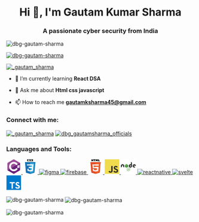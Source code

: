 <h1 align="center">Hi 👋, I'm Gautam Kumar Sharma</h1>
<h3 align="center">A passionate cyber security from India</h3>

<p align="left"> <img src="https://komarev.com/ghpvc/?username=dbg-gautam-sharma&label=Profile%20views&color=0e75b6&style=flat" alt="dbg-gautam-sharma" /> </p>

<p align="left"> <a href="https://github.com/ryo-ma/github-profile-trophy"><img src="https://github-profile-trophy.vercel.app/?username=dbg-gautam-sharma" alt="dbg-gautam-sharma" /></a> </p>

<p align="left"> <a href="https://twitter.com/_Gautam_Ashish" target="blank"><img src="https://img.shields.io/twitter/follow/_Gautam_Ashish?logo=twitter&style=for-the-badge" alt="_gautam_sharma" /></a> </p>

- 🌱 I’m currently learning **React DSA**

- 💬 Ask me about **Html css javascript**

- 📫 How to reach me **gautamksharma45@gmail.com**

<h3 align="left">Connect with me:</h3>
<p align="left">
<a href="https://twitter.com/_Gautam_Ashish" target="blank"><img align="center" src="https://raw.githubusercontent.com/rahuldkjain/github-profile-readme-generator/master/src/images/icons/Social/twitter.svg" alt="_gautam_sharma" height="30" width="40" /></a>
<a href="https://instagram.com/dbg_gautamsharma_officials" target="blank"><img align="center" src="https://raw.githubusercontent.com/rahuldkjain/github-profile-readme-generator/master/src/images/icons/Social/instagram.svg" alt="dbg_gautamsharma_officials" height="30" width="40" /></a>
</p>

<h3 align="left">Languages and Tools:</h3>
<p align="left"> <a href="https://www.w3schools.com/cs/" target="_blank" rel="noreferrer"> <img src="https://raw.githubusercontent.com/devicons/devicon/master/icons/csharp/csharp-original.svg" alt="csharp" width="40" height="40"/> </a> <a href="https://www.w3schools.com/css/" target="_blank" rel="noreferrer"> <img src="https://raw.githubusercontent.com/devicons/devicon/master/icons/css3/css3-original-wordmark.svg" alt="css3" width="40" height="40"/> </a> <a href="https://www.figma.com/" target="_blank" rel="noreferrer"> <img src="https://www.vectorlogo.zone/logos/figma/figma-icon.svg" alt="figma" width="40" height="40"/> </a> <a href="https://firebase.google.com/" target="_blank" rel="noreferrer"> <img src="https://www.vectorlogo.zone/logos/firebase/firebase-icon.svg" alt="firebase" width="40" height="40"/> </a> <a href="https://www.w3.org/html/" target="_blank" rel="noreferrer"> <img src="https://raw.githubusercontent.com/devicons/devicon/master/icons/html5/html5-original-wordmark.svg" alt="html5" width="40" height="40"/> </a> <a href="https://developer.mozilla.org/en-US/docs/Web/JavaScript" target="_blank" rel="noreferrer"> <img src="https://raw.githubusercontent.com/devicons/devicon/master/icons/javascript/javascript-original.svg" alt="javascript" width="40" height="40"/> </a> <a href="https://nodejs.org" target="_blank" rel="noreferrer"> <img src="https://raw.githubusercontent.com/devicons/devicon/master/icons/nodejs/nodejs-original-wordmark.svg" alt="nodejs" width="40" height="40"/> </a> <a href="https://reactnative.dev/" target="_blank" rel="noreferrer"> <img src="https://reactnative.dev/img/header_logo.svg" alt="reactnative" width="40" height="40"/> </a> <a href="https://svelte.dev" target="_blank" rel="noreferrer"> <img src="https://upload.wikimedia.org/wikipedia/commons/1/1b/Svelte_Logo.svg" alt="svelte" width="40" height="40"/> </a> <a href="https://www.typescriptlang.org/" target="_blank" rel="noreferrer"> <img src="https://raw.githubusercontent.com/devicons/devicon/master/icons/typescript/typescript-original.svg" alt="typescript" width="40" height="40"/> </a> </p>

<p><img align="left" src="https://github-readme-stats.vercel.app/api/top-langs?username=dbg-gautam-sharma&show_icons=true&locale=en&layout=compact" alt="dbg-gautam-sharma" /></p>

<p>&nbsp;<img align="center" src="https://github-readme-stats.vercel.app/api?username=dbg-gautam-sharma&show_icons=true&locale=en" alt="dbg-gautam-sharma" /></p>

<p><img align="center" src="https://github-readme-streak-stats.herokuapp.com/?user=dbg-gautam-sharma&" alt="dbg-gautam-sharma" /></p>

